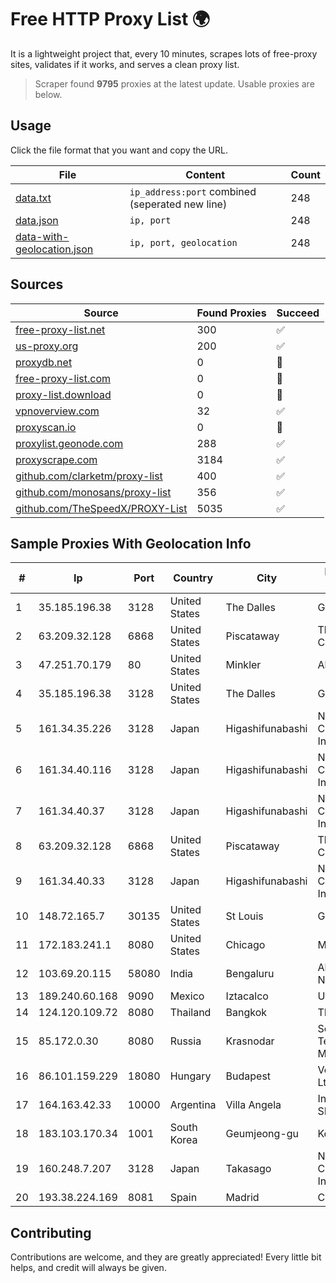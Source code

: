 
# Free HTTP Proxy List 🌍

It is a lightweight project that, every 10 minutes, scrapes lots of free-proxy sites, validates if it works, and serves a clean proxy list.


> Scraper found **9795** proxies at the latest update. Usable proxies are below.

## Usage

Click the file format that you want and copy the URL.


|File|Content|Count|
|----|-------|-----|
|[data.txt](https://raw.githubusercontent.com/themiralay/Proxy-List-World/master/data.txt)|`ip_address:port` combined (seperated new line)|248|
|[data.json](https://raw.githubusercontent.com/themiralay/Proxy-List-World/master/data.json)|`ip, port`|248|
|[data-with-geolocation.json](https://raw.githubusercontent.com/themiralay/Proxy-List-World/master/data-with-geolocation.json)|`ip, port, geolocation`|248|

## Sources

|Source|Found Proxies|Succeed|
|------|-------------|-------|
|[free-proxy-list.net](https://free-proxy-list.net)|300|✅|
|[us-proxy.org](https://www.us-proxy.org)|200|✅|
|[proxydb.net](http://proxydb.net)|0|🚫|
|[free-proxy-list.com](https://free-proxy-list.com/?page=&port=&type%5B%5D=http&type%5B%5D=https&up_time=0&search=Search)|0|🚫|
|[proxy-list.download](https://www.proxy-list.download/HTTP)|0|🚫|
|[vpnoverview.com](https://vpnoverview.com/privacy/anonymous-browsing/free-proxy-servers)|32|✅|
|[proxyscan.io](https://www.proxyscan.io)|0|🚫|
|[proxylist.geonode.com](https://proxylist.geonode.com/api/proxy-list?limit=300&page=1&sort_by=lastChecked&sort_type=desc&protocols=http,https)|288|✅|
|[proxyscrape.com](https://api.proxyscrape.com/v2/?request=displayproxies&protocol=http&timeout=10000&country=all&ssl=all&anonymity=all)|3184|✅|
|[github.com/clarketm/proxy-list](https://raw.githubusercontent.com/clarketm/proxy-list/master/proxy-list-raw.txt)|400|✅|
|[github.com/monosans/proxy-list](https://raw.githubusercontent.com/monosans/proxy-list/main/proxies/http.txt)|356|✅|
|[github.com/TheSpeedX/PROXY-List](https://raw.githubusercontent.com/TheSpeedX/PROXY-List/master/http.txt)|5035|✅|


## Sample Proxies With Geolocation Info

|#|Ip|Port|Country|City|Internet Service Provider|
|-|--|----|-------|----|-------------------------|
|1|35.185.196.38|3128|United States|The Dalles|Google LLC|
|2|63.209.32.128|6868|United States|Piscataway|The Constant Company, LLC|
|3|47.251.70.179|80|United States|Minkler|Alibaba Cloud LLC|
|4|35.185.196.38|3128|United States|The Dalles|Google LLC|
|5|161.34.35.226|3128|Japan|Higashifunabashi|NTT PC Communications, Inc.|
|6|161.34.40.116|3128|Japan|Higashifunabashi|NTT PC Communications, Inc.|
|7|161.34.40.37|3128|Japan|Higashifunabashi|NTT PC Communications, Inc.|
|8|63.209.32.128|6868|United States|Piscataway|The Constant Company, LLC|
|9|161.34.40.33|3128|Japan|Higashifunabashi|NTT PC Communications, Inc.|
|10|148.72.165.7|30135|United States|St Louis|GoDaddy.com|
|11|172.183.241.1|8080|United States|Chicago|Microsoft|
|12|103.69.20.115|58080|India|Bengaluru|Allnet Broadband Network PVT LTD|
|13|189.240.60.168|9090|Mexico|Iztacalco|Uninet S.A. de C.V.|
|14|124.120.109.72|8080|Thailand|Bangkok|TRUEBB|
|15|85.172.0.30|8080|Russia|Krasnodar|Southen Telecommunication Maintainer|
|16|86.101.159.229|18080|Hungary|Budapest|Vodafone Hungary Ltd.|
|17|164.163.42.33|10000|Argentina|Villa Angela|Interret Villa Angela SRL|
|18|183.103.170.34|1001|South Korea|Geumjeong-gu|Korea Telecom|
|19|160.248.7.207|3128|Japan|Takasago|NTT PC Communications, Inc.|
|20|193.38.224.169|8081|Spain|Madrid|Citelia s.a.|



## Contributing

Contributions are welcome, and they are greatly appreciated! Every
little bit helps, and credit will always be given.

